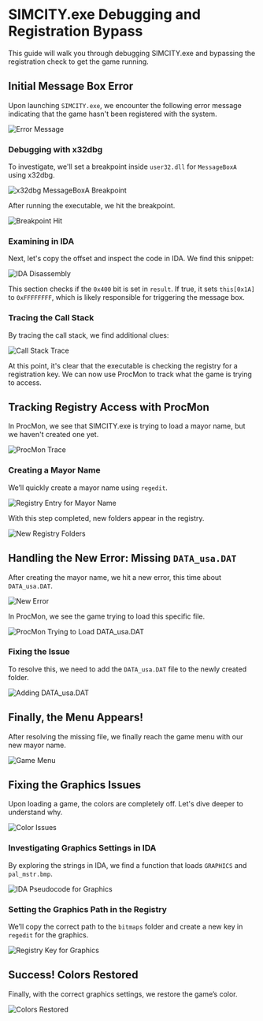 # SIMCITY.exe Debugging and Registration Bypass

This guide will walk you through debugging SIMCITY.exe and bypassing the registration check to get the game running.

## Initial Message Box Error

Upon launching `SIMCITY.exe`, we encounter the following error message indicating that the game hasn't been registered with the system.

![Error Message](https://github.com/user-attachments/assets/717fc6bb-0b3a-4130-94b9-f64e03481554)

### Debugging with x32dbg

To investigate, we'll set a breakpoint inside `user32.dll` for `MessageBoxA` using x32dbg.

![x32dbg MessageBoxA Breakpoint](https://github.com/user-attachments/assets/802876a2-4d26-432a-b6f7-5cf65183c158)

After running the executable, we hit the breakpoint.

![Breakpoint Hit](https://github.com/user-attachments/assets/76d3fc6b-39f6-47e4-91e6-8ac65a5a4773)

### Examining in IDA

Next, let's copy the offset and inspect the code in IDA. We find this snippet:

![IDA Disassembly](https://github.com/user-attachments/assets/a01170b1-3458-43b2-aaa3-5eebf29d00e6)


This section checks if the `0x400` bit is set in `result`. If true, it sets `this[0x1A]` to `0xFFFFFFFF`, which is likely responsible for triggering the message box.

### Tracing the Call Stack

By tracing the call stack, we find additional clues:

![Call Stack Trace](https://femboylover.com/arqqc7ix.png)

At this point, it's clear that the executable is checking the registry for a registration key. We can now use ProcMon to track what the game is trying to access.

## Tracking Registry Access with ProcMon

In ProcMon, we see that SIMCITY.exe is trying to load a mayor name, but we haven't created one yet.

![ProcMon Trace](https://femboylover.com/g5ms3924.png)

### Creating a Mayor Name

We’ll quickly create a mayor name using `regedit`.

![Registry Entry for Mayor Name](https://femboylover.com/pqziseyt.png)

With this step completed, new folders appear in the registry.

![New Registry Folders](https://femboylover.com/e3evt79h.png)

## Handling the New Error: Missing `DATA_usa.DAT`

After creating the mayor name, we hit a new error, this time about `DATA_usa.DAT`.

![New Error](https://femboylover.com/gfs6ikcg.png)

In ProcMon, we see the game trying to load this specific file.

![ProcMon Trying to Load DATA_usa.DAT](https://femboylover.com/2yv9ekth.png)

### Fixing the Issue

To resolve this, we need to add the `DATA_usa.DAT` file to the newly created folder.

![Adding DATA_usa.DAT](https://femboylover.com/phhkwixw.png)

## Finally, the Menu Appears!

After resolving the missing file, we finally reach the game menu with our new mayor name.

![Game Menu](https://femboylover.com/7bogvlgw.png)

## Fixing the Graphics Issues

Upon loading a game, the colors are completely off. Let's dive deeper to understand why.

![Color Issues](https://femboylover.com/fe4krvtf.png)

### Investigating Graphics Settings in IDA

By exploring the strings in IDA, we find a function that loads `GRAPHICS` and `pal_mstr.bmp`.

![IDA Pseudocode for Graphics](https://femboylover.com/btrh6cfa.png)

### Setting the Graphics Path in the Registry

We’ll copy the correct path to the `bitmaps` folder and create a new key in `regedit` for the graphics.

![Registry Key for Graphics](https://femboylover.com/9tltnald.png)

## Success! Colors Restored

Finally, with the correct graphics settings, we restore the game’s color.

![Colors Restored](https://femboylover.com/alm2bnji.png)
